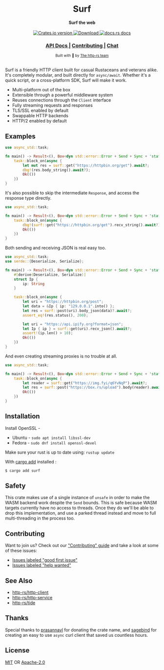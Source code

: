 <h1 align="center">Surf</h1>
<div align="center">
 <strong>
   Surf the web
 </strong>
</div>

<br />

<div align="center">
  <!-- Crates version -->
  <a href="https://crates.io/crates/surf">
    <img src="https://img.shields.io/crates/v/surf.svg?style=flat-square"
    alt="Crates.io version" />
  </a>
  <!-- Downloads -->
  <a href="https://crates.io/crates/surf">
    <img src="https://img.shields.io/crates/d/surf.svg?style=flat-square"
      alt="Download" />
  </a>
  <!-- docs.rs docs -->
  <a href="https://docs.rs/surf">
    <img src="https://img.shields.io/badge/docs-latest-blue.svg?style=flat-square"
      alt="docs.rs docs" />
  </a>
</div>

<div align="center">
  <h3>
    <a href="https://docs.rs/surf">
      API Docs
    </a>
    <span> | </span>
    <a href="https://github.com/http-rs/surf/blob/master/.github/CONTRIBUTING.md">
      Contributing
    </a>
    <span> | </span>
    <a href="https://discordapp.com/channels/442252698964721669/474974025454452766">
      Chat
    </a>
  </h3>
</div>

<div align="center">
  <sub>Built with 🌊 by <a href="https://github.com/http-rs">The http-rs team</a>
</div>

<br/>

Surf is a friendly HTTP client built for casual Rustaceans and veterans alike.
It's completely modular, and built directly for `async/await`. Whether it's a
quick script, or a cross-platform SDK, Surf will make it work.

- Multi-platform out of the box
- Extensible through a powerful middleware system
- Reuses connections through the `Client` interface
- Fully streaming requests and responses
- TLS/SSL enabled by default
- Swappable HTTP backends
- HTTP/2 enabled by default

## Examples

```rust
use async_std::task;

fn main() -> Result<(), Box<dyn std::error::Error + Send + Sync + 'static>> {
    task::block_on(async {
        let mut res = surf::get("https://httpbin.org/get").await?;
        dbg!(res.body_string().await?);
        Ok(())
    })
}
```

It's also possible to skip the intermediate `Response`, and access the response
type directly.

```rust
use async_std::task;

fn main() -> Result<(), Box<dyn std::error::Error + Send + Sync + 'static>> {
    task::block_on(async {
        dbg!(surf::get("https://httpbin.org/get").recv_string().await?);
        Ok(())
    })
}
```

Both sending and receiving JSON is real easy too.

```rust
use async_std::task;
use serde::{Deserialize, Serialize};

fn main() -> Result<(), Box<dyn std::error::Error + Send + Sync + 'static>> {
    #[derive(Deserialize, Serialize)]
    struct Ip {
        ip: String
    }

    task::block_on(async {
        let uri = "https://httpbin.org/post";
        let data = &Ip { ip: "129.0.0.1".into() };
        let res = surf::post(uri).body_json(data)?.await?;
        assert_eq!(res.status(), 200);

        let uri = "https://api.ipify.org?format=json";
        let Ip { ip } = surf::get(uri).recv_json().await?;
        assert!(ip.len() > 10);
        Ok(())
    })
}
```

And even creating streaming proxies is no trouble at all.

```rust
use async_std::task;

fn main() -> Result<(), Box<dyn std::error::Error + Send + Sync + 'static>> {
    task::block_on(async {
        let reader = surf::get("https://img.fyi/q6YvNqP").await?;
        let res = surf::post("https://box.rs/upload").body(reader).await?;
        Ok(())
    })
}
```

## Installation

Install OpenSSL - 
- Ubuntu - ``` sudo apt install libssl-dev ```
- Fedora - ``` sudo dnf install openssl-devel ```

Make sure your rust is up to date using: 
``` rustup update ```

With [cargo add](https://github.com/killercup/cargo-edit#Installation) installed :
```sh
$ cargo add surf
```

## Safety

This crate makes use of a single instance of `unsafe` in order to make the WASM
backend work despite the `Send` bounds. This is safe because WASM targets
currently have no access to threads. Once they do we'll be able to drop this
implementation, and use a parked thread instead and move to full multi-threading
in the process too.

## Contributing

Want to join us? Check out our ["Contributing" guide][contributing] and take a
look at some of these issues:

- [Issues labeled "good first issue"][good-first-issue]
- [Issues labeled "help wanted"][help-wanted]

## See Also

- [http-rs/http-client](https://github.com/http-rs/http-client)
- [http-rs/http-service](https://github.com/http-rs/http-service)
- [http-rs/tide](https://github.com/http-rs/tide)

## Thanks

Special thanks to [prasannavl](https://github.com/prasannavl) for donating the
crate name, and [sagebind](https://github.com/sagebind) for creating an easy to
use `async` curl client that saved us countless hours.

## License

[MIT](./LICENSE-MIT) OR [Apache-2.0](./LICENSE-APACHE)

[1]: https://img.shields.io/crates/v/surf.svg?style=flat-square
[2]: https://crates.io/crates/surf
[3]: https://img.shields.io/travis/http-rs/surf/master.svg?style=flat-square
[4]: https://travis-ci.org/http-rs/surf
[5]: https://img.shields.io/crates/d/surf.svg?style=flat-square
[6]: https://crates.io/crates/surf
[7]: https://img.shields.io/badge/docs-latest-blue.svg?style=flat-square
[8]: https://docs.rs/surf
[releases]: https://github.com/http-rs/surf/releases
[contributing]: https://github.com/http-rs/surf/blob/master/.github/CONTRIBUTING.md
[good-first-issue]: https://github.com/http-rs/surf/labels/good%20first%20issue
[help-wanted]: https://github.com/http-rs/surf/labels/help%20wanted
